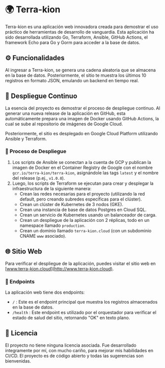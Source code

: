 # 🌍 Terra-kion

Terra-kion es una aplicación web innovadora creada para demostrar el uso práctico de herramientas de desarrollo de vanguardia. Esta aplicación ha sido desarrollada utilizando Go, Terraform, Ansible, GitHub Actions, el framework Echo para Go y Gorm para acceder a la base de datos.

## ⚙️ Funcionalidades

Al ingresar a Terra-kion, se genera una cadena aleatoria que se almacena en la base de datos. Posteriormente, el sitio te muestra los últimos 10 registros en formato JSON, emulando un backend en tiempo real.

## 🔄 Despliegue Continuo

La esencia del proyecto es demostrar el proceso de despliegue continuo. Al generar una nueva release de la aplicación en GitHub, esta automáticamente prepara una imagen de Docker usando GitHub Actions, la cual se sube al repositorio de imágenes de Google Cloud.

Posteriormente, el sitio es desplegado en Google Cloud Platform utilizando Ansible y Terraform.

### 🚀 Proceso de Despliegue

1. Los scripts de Ansible se conectan a la cuenta de GCP y publican la imagen de Docker en el Container Registry de Google con el nombre `gcr.io/terra-kion/terra-kion`, asignándole las tags `latest` y el nombre del release (p.ej., `v1.0.0`).
2. Luego, los scripts de Terraform se ejecutan para crear y desplegar la infraestructura de la siguiente manera:
   - Crean las redes necesarias para el proyecto (utilizando la red default, pero creando subredes específicas para el clúster).
   - Crean un clúster de Kubernetes de 3 nodos (GKE).
   - Crean una instancia de base de datos Postgres en Cloud SQL.
   - Crean un servicio de Kubernetes usando un balanceador de carga.
   - Crean un despliegue de la aplicación con 2 réplicas, todo en un namespace llamado `production`.
   - Crean un dominio llamado `terra-kion.cloud` (con un subdominio CNAME `www` asociado).

## 🌐 Sitio Web

Para verificar el despliegue de la aplicación, puedes visitar el sitio web en [www.terra-kion.cloud](http://www.terra-kion.cloud).

### 📍 Endpoints

La aplicación web tiene dos endpoints:

- `/` : Este es el endpoint principal que muestra los registros almacenados en la base de datos.
- `/health` : Este endpoint es utilizado por el orquestador para verificar el estado de salud del sitio, retornando "OK" en texto plano.

## 📝 Licencia

El proyecto no tiene ninguna licencia asociada. Fue desarrollado íntegramente por mí, con mucho cariño, para mejorar mis habilidades en CI/CD. El proyecto es de código abierto y todas las sugerencias son bienvenidas.

